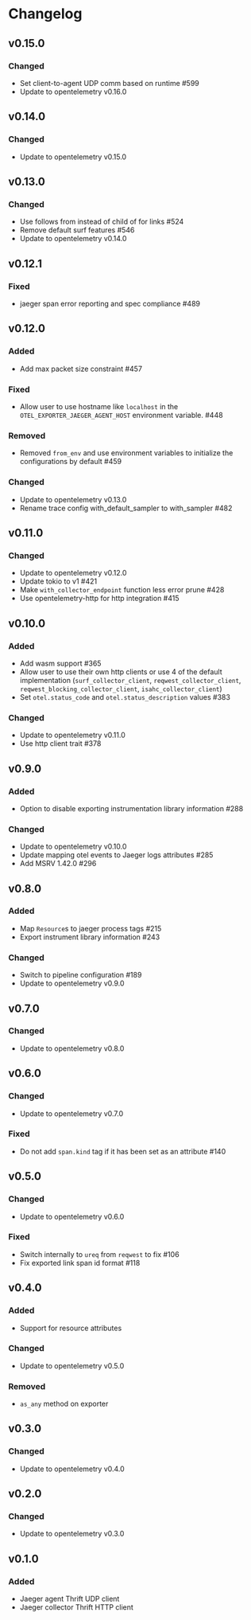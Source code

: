 # Changelog

## v0.15.0

### Changed

- Set client-to-agent UDP comm based on runtime #599
- Update to opentelemetry v0.16.0

## v0.14.0

### Changed

- Update to opentelemetry v0.15.0

## v0.13.0

### Changed

- Use follows from instead of child of for links #524
- Remove default surf features #546
- Update to opentelemetry v0.14.0

## v0.12.1

### Fixed

- jaeger span error reporting and spec compliance #489

## v0.12.0

### Added
- Add max packet size constraint #457

### Fixed
- Allow user to use hostname like `localhost` in the `OTEL_EXPORTER_JAEGER_AGENT_HOST` environment variable. #448

### Removed 
- Removed `from_env` and use environment variables to initialize the configurations by default #459

### Changed
- Update to opentelemetry v0.13.0
- Rename trace config with_default_sampler to with_sampler #482

## v0.11.0

### Changed

- Update to opentelemetry v0.12.0
- Update tokio to v1 #421
- Make `with_collector_endpoint` function less error prune #428
- Use opentelemetry-http for http integration #415

## v0.10.0

### Added

- Add wasm support #365
- Allow user to use their own http clients or use 4 of the default implementation
  (`surf_collector_client`, `reqwest_collector_client`, `reqwest_blocking_collector_client`, `isahc_collector_client`)
- Set `otel.status_code` and `otel.status_description` values #383

### Changed

- Update to opentelemetry v0.11.0
- Use http client trait #378

## v0.9.0

### Added

- Option to disable exporting instrumentation library information #288

### Changed

- Update to opentelemetry v0.10.0
- Update mapping otel events to Jaeger logs attributes #285
- Add MSRV 1.42.0 #296

## v0.8.0

### Added

- Map `Resource`s to jaeger process tags #215
- Export instrument library information #243

### Changed

- Switch to pipeline configuration #189
- Update to opentelemetry v0.9.0

## v0.7.0

### Changed

- Update to opentelemetry v0.8.0

## v0.6.0

### Changed
- Update to opentelemetry v0.7.0

### Fixed
- Do not add `span.kind` tag if it has been set as an attribute #140

## v0.5.0

### Changed
- Update to opentelemetry v0.6.0

### Fixed
- Switch internally to `ureq` from `reqwest` to fix #106
- Fix exported link span id format #118

## v0.4.0

### Added
- Support for resource attributes

### Changed
- Update to opentelemetry v0.5.0

### Removed
- `as_any` method on exporter

## v0.3.0

### Changed
- Update to opentelemetry v0.4.0

## v0.2.0

### Changed
- Update to opentelemetry v0.3.0

## v0.1.0

### Added
- Jaeger agent Thrift UDP client
- Jaeger collector Thrift HTTP client
